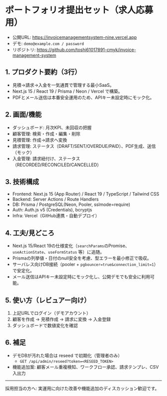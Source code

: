 # ポートフォリオ提出セット（求人応募用）

- 公開URL: https://invoicemanagementsystem-nine.vercel.app
- デモ: `demo@example.com / password`
- リポジトリ: https://github.com/toshi61017891-cmyk/invoice-management-system

## 1. プロダクト要約（3行）
- 見積→請求→入金を一気通貫で管理する最小SaaS。
- Next.js 15 / React 19 / Prisma / Neon / Vercel で構築。
- PDFとメール送信は本番安全運用のため、APIキー未設定時にモック化。

## 2. 画面/機能
- ダッシュボード: 月次KPI、未回収の把握
- 顧客管理: 検索・作成・編集・削除
- 見積管理: 作成→請求へ変換
- 請求管理: ステータス（DRAFT/SENT/OVERDUE/PAID）、PDF生成、送信（モック）
- 入金管理: 請求紐付け、ステータス（RECORDED/RECONCILED/CANCELLED）

## 3. 技術構成
- Frontend: Next.js 15 (App Router) / React 19 / TypeScript / Tailwind CSS
- Backend: Server Actions / Route Handlers
- DB: Prisma / PostgreSQL(Neon, Pooler, sslmode=require)
- Auth: Auth.js v5 (Credentials), bcryptjs
- Infra: Vercel（GitHub連携・自動デプロイ）

## 4. 工夫/見どころ
- Next.js 15/React 19の仕様変化（`searchParams`のPromise、`useActionState`、`useFormStatus` 等）に追随。
- Prismaの列挙値・日付のnull安全を考慮、型エラーを最小修正で吸収。
- サーバレス向けDB接続（pooler + `pgbouncer=true&connection_limit=1`）で安定化。
- メール送信はAPIキー未設定時にモック化し、公開デモでも安全に利用可能。

## 5. 使い方（レビュアー向け）
1. 上記URLでログイン（デモアカウント）
2. 顧客を作成 → 見積作成 → 請求に変換 → 入金登録
3. ダッシュボードで数値変化を確認

## 6. 補足
- デモDBが汚れた場合は reseed で初期化（管理者のみ）
  - `GET /api/admin/reseed?token=<RESEED_TOKEN>`
- 機能追加案: 顧客メール重複検知、ワークフロー承認、請求テンプレ、CSV入出力

---
採用担当の方へ: 実運用に向けた改善や機能追加のディスカッション歓迎です。
